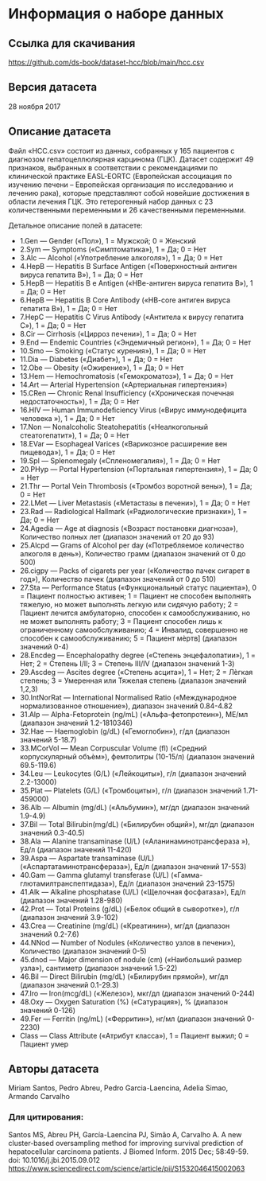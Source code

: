 # Информация о наборе данных
## Ссылка для скачивания
https://github.com/ds-book/dataset-hcc/blob/main/hcc.csv

## Версия датасета

28 ноября 2017

## Описание датасета
Файл «HCC.csv» состоит из данных, собранных у 165 пациентов с диагнозом гепатоцеллюлярная карцинома (ГЦК). Датасет содержит 49 признаков, выбранных в соответствии с рекомендациями по клинической практике EASL-EORTC (Европейская ассоциация по изучению печени – Европейская организация по исследованию и лечению рака), которые представляют собой новейшие достижения в области лечения ГЦК. Это гетерогенный набор данных с 23 количественными переменными и 26 качественными переменными.

Детальное описание полей в датасете:
- 1.Gen — Gender («Пол»), 1 = Мужской; 0 = Женский
- 2.Sym — Symptoms («Симптоматика»), 1 = Да; 0 = Нет
- 3.Alc — Alcohol («Употребление алкоголя»), 1 = Да; 0 = Нет
- 4.HepB — Hepatitis B Surface Antigen («Поверхностный антиген вируса гепатита В»), 1 = Да; 0 = Нет
- 5.HepB — Hepatitis B e Antigen («HBе-антиген вируса гепатита В»), 1 = Да; 0 = Нет
- 6.HepB — Hepatitis B Core Antibody («HB-core антиген вируса гепатита В»), 1 = Да; 0 = Нет
- 7.HepC — Hepatitis C Virus Antibody («Антитела к вирусу гепатита C»), 1 = Да; 0 = Нет
- 8.Cir — Cirrhosis («Цирроз печени»), 1 = Да; 0 = Нет
- 9.End — Endemic Countries («Эндемичный регион»), 1 = Да; 0 = Нет
- 10.Smo — Smoking («Статус курения»), 1 = Да; 0 = Нет
- 11.Dia — Diabetes («Диабет»), 1 = Да; 0 = Нет
- 12.Obe — Obesity («Ожирение»), 1 = Да; 0 = Нет
- 13.Hem — Hemochromatosis («Гемохроматоз»), 1 = Да; 0 = Нет
- 14.Art — Arterial Hypertension («Артериальная гипертензия»)
- 15.CRen — Chronic Renal Insufficiency («Хроническая почечная недостаточность»), 1 = Да; 0 = Нет
- 16.HIV — Human Immunodeficiency Virus («Вирус иммунодефицита человека »), 1 = Да; 0 = Нет
- 17.Non — Nonalcoholic Steatohepatitis («Неалкогольный стеатогепатит»), 1 = Да; 0 = Нет
- 18.EVar — Esophageal Varices («Варикозное расширение вен пищевода»), 1 = Да; 0 = Нет
- 19.Spl — Splenomegaly («Спленомегалия»), 1 = Да; 0 = Нет
- 20.PHyp — Portal Hypertension («Портальная гипертензия»), 1 = Да; 0 = Нет
- 21.Thr — Portal Vein Thrombosis («Тромбоз воротной вены»), 1 = Да; 0 = Нет
- 22.LMet — Liver Metastasis («Метастазы в печени»), 1 = Да; 0 = Нет
- 23.Rad — Radiological Hallmark («Радиологические признаки»), 1 = Да; 0 = Нет
- 24.Agedia — Age at diagnosis («Возраст постановки диагноза»), Количество полных лет (диапазон значений от 20 до 93)
- 25.Alcpd — Grams of Alcohol per day («Потребляемое количество алкоголя в день»), Количество грамм (диапазон значений от 0 до 500)
- 26.cigpy — Packs of cigarets per year («Количество пачек сигарет в год»), Количество пачек (диапазон значений от 0 до 510)
- 27.Sta — Performance Status («Функциональный статус пациента»), 0 = Пациент полностью активен; 1 = Пациент не способен выполнять тяжелую, но может выполнять легкую или сидячую работу; 2 = Пациент лечится амбулаторно, способен к самообслуживанию, но не может выполнять работу; 3 = Пациент способен лишь к ограниченному самообслуживанию; 4 = Инвалид, совершенно не способен к самообслуживанию; 5 = Пациент мѐртв] (диапазон значений 0-4)
- 28.Encdeg — Encephalopathy degree («Степень энцефалопатии»), 1 = Нет; 2 = Степень I/II; 3 = Степень III/IV (диапазон значений 1-3)
- 29.Ascdeg — Ascites degree («Степень асцита»), 1 = Нет; 2 = Лѐгкая степень; 3 = Умеренная или Тяжелая степень (диапазон значений 1,2,3)
- 30.IntNorRat — International Normalised Ratio («Международное нормализованное отношение»), диапазон значений 0.84-4.82
- 31.Alp — Alpha-Fetoprotein (ng/mL) («Альфа-фетопротеин»), МЕ/мл (диапазон значений 1.2-1810346)
- 32.Hae — Haemoglobin (g/dL) («Гемоглобин»), г/дл (диапазон значений 5-18.7)
- 33.MCorVol — Mean Corpuscular Volume (fl) («Средний корпускулярный объѐм»), фемтолитры (10-15/л) (диапазон значений 69.5-119.6)
- 34.Leu — Leukocytes (G/L) («Лейкоциты»), г/л (диапазон значений 2.2-13000)
- 35.Plat — Platelets (G/L) («Тромбоциты»), г/л (диапазон значений 1.71-459000)
- 36.Alb — Albumin (mg/dL) («Альбумин»), мг/дл (диапазон значений 1.9-4.9)
- 37.Bil — Total Bilirubin(mg/dL) («Билирубин общий»), мг/дл (диапазон значений 0.3-40.5)
- 38.Ala — Alanine transaminase (U/L) («Аланинаминотрансфераза »), Ед/л (диапазон значений 11-420)
- 39.Aspa — Aspartate transaminase (U/L) («Аспартатаминотрансфераза»), Ед/л (диапазон значений 17-553)
- 40.Gam — Gamma glutamyl transferase (U/L) («Гамма-глютамилтранспептидаза»), Ед/л (диапазон значений 23-1575)
- 41.Alk — Alkaline phosphatase (U/L) («Щелочная фосфатаза»), Ед/л (диапазон значений 1.28-980)
- 42.Prot — Total Proteins (g/dL) («Белок общий в сыворотке»), г/л (диапазон значений 3.9-102)
- 43.Crea — Creatinine (mg/dL) («Креатинин»), мг/дл (диапазон значений 0.2-7.6)
- 44.NNod — Number of Nodules («Количество узлов в печени»), Количество (диапазон значений 0-5)
- 45.dnod — Major dimension of nodule (cm) («Наибольший размер узла»), сантиметр (диапазон значений 1.5-22)
- 46.Bil — Direct Bilirubin (mg/dL) («Билирубин прямой»), мг/дл (диапазон значений 0.1-29.3)
- 47.Iro — Iron(mcg/dL) («Железо»), мкг/дл (диапазон значений 0-244)
- 48.Oxy — Oxygen Saturation (%) («Сатурация»), % (диапазон значений 0-126)
- 49.Fer — Ferritin (ng/mL) («Ферритин»), нг/мл (диапазон значений 0-2230)
- Class — Class Attribute («Атрибут класса»), 1 = Пациент выжил; 0 = Пациент умер

## Авторы датасета
Miriam Santos, Pedro Abreu, Pedro Garcia-Laencina, Adelia Simao, Armando Carvalho

### Для цитирования: 
Santos MS, Abreu PH, García-Laencina PJ, Simão A, Carvalho A. A new cluster-based oversampling method for improving survival prediction of hepatocellular carcinoma patients. J Biomed Inform. 2015 Dec; 58:49-59. doi: 10.1016/j.jbi.2015.09.012
https://www.sciencedirect.com/science/article/pii/S1532046415002063
